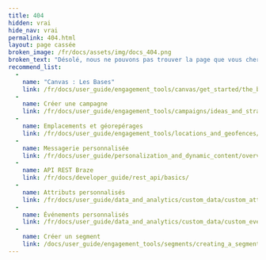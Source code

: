 ```yaml
---
title: 404
hidden: vrai
hide_nav: vrai
permalink: 404.html
layout: page cassée
broken_image: /fr/docs/assets/img/docs_404.png
broken_text: "Désolé, nous ne pouvons pas trouver la page que vous cherchez."
recommend_list:
  - 
    name: "Canvas : Les Bases"
    link: /fr/docs/user_guide/engagement_tools/canvas/get_started/the_basics/
  - 
    name: Créer une campagne
    link: /fr/docs/user_guide/engagement_tools/campaigns/ideas_and_strategies/active_user_campaigns/
  - 
    name: Emplacements et géorepérages
    link: /fr/docs/user_guide/engagement_tools/locations_and_geofences/
  - 
    name: Messagerie personnalisée
    link: /fr/docs/user_guide/personalization_and_dynamic_content/overview/
  - 
    name: API REST Braze
    link: /fr/docs/developer_guide/rest_api/basics/
  - 
    name: Attributs personnalisés
    link: /fr/docs/user_guide/data_and_analytics/custom_data/custom_attributes/
  - 
    name: Événements personnalisés
    link: /fr/docs/user_guide/data_and_analytics/custom_data/custom_events/
  - 
    name: Créer un segment
    link: /docs/user_guide/engagement_tools/segments/creating_a_segment//
---
```


